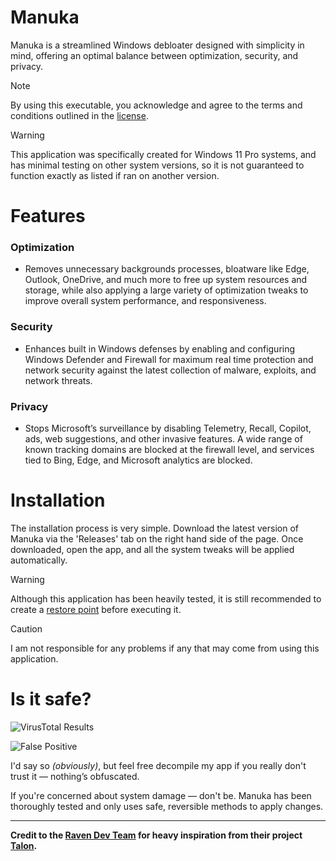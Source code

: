 # Manuka
Manuka is a streamlined Windows debloater designed with simplicity in mind, offering an optimal balance between optimization, security, and privacy.
> [!NOTE]
> By using this executable, you acknowledge and agree to the terms and conditions outlined in the [license](https://github.com/BuzzedHoney/Manuka/blob/main/LICENSE).

> [!WARNING]
> This application was specifically created for Windows 11 Pro systems, and has minimal testing on other system versions, so it is not guaranteed to function exactly as listed if ran on another version.

# Features
### Optimization
- Removes unnecessary backgrounds processes, bloatware like Edge, Outlook, OneDrive, and much more to free up system resources and storage, while also applying a large variety of optimization tweaks to improve overall system performance, and responsiveness.
### Security
- Enhances built in Windows defenses by enabling and configuring Windows Defender and Firewall for maximum real time protection and network security against the latest collection of malware, exploits, and network threats.
### Privacy
- Stops Microsoft’s surveillance by disabling Telemetry, Recall, Copilot, ads, web suggestions, and other invasive features. A wide range of known tracking domains are blocked at the firewall level, and services tied to Bing, Edge, and Microsoft analytics are blocked.

# Installation
The installation process is very simple. Download the latest version of Manuka via the 'Releases' tab on the right hand side of the page. Once downloaded, open the app, and all the system tweaks will be applied automatically.

> [!WARNING]
> Although this application has been heavily tested, it is still recommended to create a [restore point](https://support.microsoft.com/en-us/windows/system-restore-a5ae3ed9-07c4-fd56-45ee-096777ecd14e) before executing it.

> [!CAUTION]
> I am not responsible for any problems if any that may come from using this application.

# Is it safe?
![VirusTotal Results](https://github.com/user-attachments/assets/3e666c1f-10fc-4f54-b849-17eb5790f1d2)

![False Positive](https://github.com/user-attachments/assets/efa1c7f1-8351-4b6a-94b0-6901a6b1e616)

I'd say so *(obviously)*, but feel free decompile my app if you really don't trust it — nothing’s obfuscated.

If you're concerned about system damage — don't be. Manuka has been thoroughly tested and only uses safe, reversible methods to apply changes.

---
**Credit to the [Raven Dev Team](https://ravendevteam.org/) for heavy inspiration from their project [Talon](https://github.com/ravendevteam/talon).**
